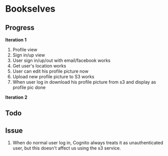 
Bookselves
===

Progress
---
**Iteration 1**
1. Profile view
2. Sign in/up view
3. User sign in/up/out with email/facebook works
4. Get user's location works
5. User can edit his profile picture now
6. Upload new profile picture to S3 works
7. When user log in download his profile picture from s3 and display as profile pic done

**Iteration 2**

Todo
---

Issue
---
1. When do normal user log in, Cognito always treats it as unauthenticated user, but this doesn't affect us using the s3 service.


